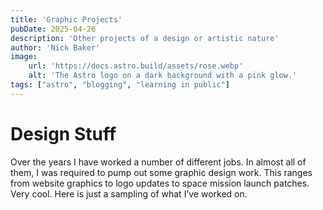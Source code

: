 ```yaml
---
title: 'Graphic Projects'
pubDate: 2025-04-26
description: 'Other projects of a design or artistic nature'
author: 'Nick Baker'
image:
    url: 'https://docs.astro.build/assets/rose.webp'
    alt: 'The Astro logo on a dark background with a pink glow.'
tags: ["astro", "blogging", "learning in public"]
---
```

# Design Stuff

Over the years I have worked a number of different jobs. In almost all of them, I was required to pump out some graphic design work. This ranges from website graphics to logo updates to space mission launch patches. Very cool. Here is just a sampling of what I’ve worked on.